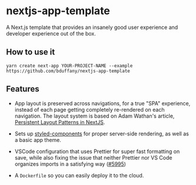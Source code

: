 # nextjs-app-template

A Next.js template that provides an insanely good user experience and developer
experience out of the box.

## How to use it

`yarn create next-app YOUR-PROJECT-NAME --example https://github.com/bduffany/nextjs-app-template`

## Features

- App layout is preserved across navigations, for a true "SPA" experience,
  instead of each page getting completely re-rendered on each navigation.
  The layout system is based on Adam Wathan's article,
  [Persistent Layout Patterns in NextJS](https://adamwathan.me/2019/10/17/persistent-layout-patterns-in-nextjs/).

- Sets up [styled-components](https://styled-components.com/) for proper
  server-side rendering, as well as a basic app theme.

- VSCode configuration that uses Prettier for super fast formatting on save,
  while also fixing the issue that neither Prettier nor VS Code organizes
  imports in a satisfying way ([#5995](https://github.com/prettier/prettier/issues/5995))

- A `Dockerfile` so you can easily deploy it to the cloud.
